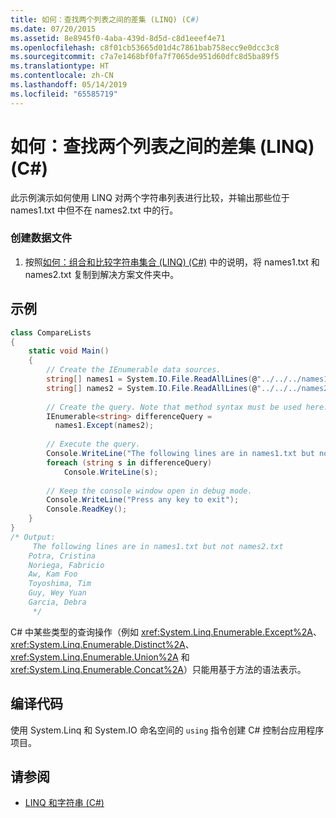 ```yaml
---
title: 如何：查找两个列表之间的差集 (LINQ) (C#)
ms.date: 07/20/2015
ms.assetid: 8e8945f0-4aba-439d-8d5d-c8d1eeef4e71
ms.openlocfilehash: c8f01cb53665d01d4c7861bab758ecc9e0dcc3c8
ms.sourcegitcommit: c7a7e1468bf0fa7f7065de951d60dfc8d5ba89f5
ms.translationtype: HT
ms.contentlocale: zh-CN
ms.lasthandoff: 05/14/2019
ms.locfileid: "65585719"
---
```

# <a name="how-to-find-the-set-difference-between-two-lists-linq-c"></a>如何：查找两个列表之间的差集 (LINQ) (C#)
此示例演示如何使用 LINQ 对两个字符串列表进行比较，并输出那些位于 names1.txt 中但不在 names2.txt 中的行。  
  
### <a name="to-create-the-data-files"></a>创建数据文件  
  
1. 按照[如何：组合和比较字符串集合 (LINQ) (C#)](../../../../csharp/programming-guide/concepts/linq/how-to-combine-and-compare-string-collections-linq.md) 中的说明，将 names1.txt 和 names2.txt 复制到解决方案文件夹中。  
  
## <a name="example"></a>示例  
  
```csharp  
class CompareLists  
{          
    static void Main()  
    {  
        // Create the IEnumerable data sources.  
        string[] names1 = System.IO.File.ReadAllLines(@"../../../names1.txt");  
        string[] names2 = System.IO.File.ReadAllLines(@"../../../names2.txt");  
  
        // Create the query. Note that method syntax must be used here.  
        IEnumerable<string> differenceQuery =  
          names1.Except(names2);  
  
        // Execute the query.  
        Console.WriteLine("The following lines are in names1.txt but not names2.txt");  
        foreach (string s in differenceQuery)  
            Console.WriteLine(s);  
  
        // Keep the console window open in debug mode.  
        Console.WriteLine("Press any key to exit");  
        Console.ReadKey();  
    }  
}  
/* Output:  
     The following lines are in names1.txt but not names2.txt  
    Potra, Cristina  
    Noriega, Fabricio  
    Aw, Kam Foo  
    Toyoshima, Tim  
    Guy, Wey Yuan  
    Garcia, Debra  
     */  
```  
  
 C# 中某些类型的查询操作（例如 <xref:System.Linq.Enumerable.Except%2A>、<xref:System.Linq.Enumerable.Distinct%2A>、<xref:System.Linq.Enumerable.Union%2A> 和 <xref:System.Linq.Enumerable.Concat%2A>）只能用基于方法的语法表示。  
  
## <a name="compiling-the-code"></a>编译代码  
 使用 System.Linq 和 System.IO 命名空间的 `using` 指令创建 C# 控制台应用程序项目。  
  
## <a name="see-also"></a>请参阅

- [LINQ 和字符串 (C#)](../../../../csharp/programming-guide/concepts/linq/linq-and-strings.md)
